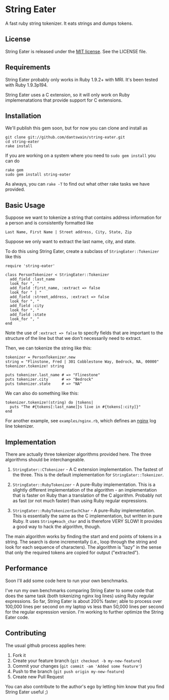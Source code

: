 # String Eater

A fast ruby string tokenizer.  It eats strings and dumps tokens.

## License

String Eater is released under the 
[MIT license](http://en.wikipedia.org/wiki/MIT_License). 
See the LICENSE file.

## Requirements

String Eater probably only works in Ruby 1.9.2+ with MRI.  It's been
tested with Ruby 1.9.3p194. 

String Eater uses a C extension, so it will only work on Ruby
implemenatations that provide support for C extensions.

## Installation

We'll publish this gem soon, but for now you can clone and install as

    git clone git://github.com/dantswain/string-eater.git 
    cd string-eater 
    rake install

If you are working on a system where you need to `sudo gem install`
you can do

    rake gem 
    sudo gem install string-eater

As always, you can `rake -T` to find out what other rake tasks we have
provided.

## Basic Usage

Suppose we want to tokenize a string that contains address information
for a person and is consistently formatted like

    Last Name, First Name | Street address, City, State, Zip

Suppose we only want to extract the last name, city, and state.

To do this using String Eater, create a subclass of
`StringEater::Tokenizer` like this

    require 'string-eater' 
    
    class PersonTokenizer < StringEater::Tokenizer 
      add_field :last_name 
      look_for ", "
      add_field :first_name, :extract => false
      look_for " | "
      add_field :street_address, :extract => false 
      look_for ", " 
      add_field :city
      look_for ", " 
      add_field :state 
      look_for ", " 
    end

Note the use of `:extract => false` to specify fields that are important
to the structure of the line but that we don't necessarily need to
extract.

Then, we can tokenize the string like this:

    tokenizer = PersonTokenizer.new
    string = "Flinstone, Fred | 301 Cobblestone Way, Bedrock, NA, 00000" 
    tokenizer.tokenize! string

    puts tokenizer.last_name # => "Flinestone" 
    puts tokenizer.city      # => "Bedrock" 
    puts tokenizer.state     # => "NA"

We can also do something like this:

    tokenizer.tokenize!(string) do |tokens| 
      puts "The #{tokens[:last_name]}s live in #{tokens[:city]}"
    end

For another example, see `examples/nginx.rb`, which defines an
[nginx](http://nginx.org) log line tokenizer.

## Implementation

There are actually three tokenizer algorithms provided here.  The
three algorithms should be interchangeable.

1. `StringEater::CTokenizer` - A C extension implementation.  The
   fastest of the three.  This is the default implementation for
   `StringEater::Tokenizer`.

2. `StringEater::RubyTokenizer` - A pure-Ruby implementation.  This is
   a slightly different implementation of the algorithm - an
   implementation that is faster on Ruby than a translation of the C
   algorithm.  Probably not as fast (or not much faster) than using
   Ruby regular expressions. 

3. `StringEater::RubyTokenizerEachChar` - A pure-Ruby implementation.
   This is essentially the same as the C implementation, but written
   in pure Ruby.  It uses `String#each_char` and is therefore VERY
   SLOW!  It provides a good way to hack the algorithm, though.

The main algorithm works by finding the start and end points of tokens
in a string.  The search is done incrementally (i.e., loop through the
string and look for each sequence of characters).  The algorithm is
"lazy" in the sense that only the required tokens are copied for
output ("extracted").

## Performance

Soon I'll add some code here to run your own benchmarks.

I've run my own benchmarks comparing String Eater to some code that does the
same task (both tokenizing nginx log lines) using Ruby regular expressions.  So
far, String Eater is about 200% faster; able to process over 100,000 lines per
second on my laptop vs less than 50,000 lines per second for the regular
expression version.  I'm working to further optimize the String Eater code.

## Contributing

The usual github process applies here:

1. Fork it
2. Create your feature branch (`git checkout -b my-new-feature`)
3. Commit your changes (`git commit -am 'Added some feature'`)
4. Push to the branch (`git push origin my-new-feature`)
5. Create new Pull Request

You can also contribute to the author's ego by letting him know that
you find String Eater useful ;)
